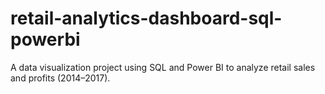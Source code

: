 # retail-analytics-dashboard-sql-powerbi
A data visualization project using SQL and Power BI to analyze retail sales and profits (2014–2017).
